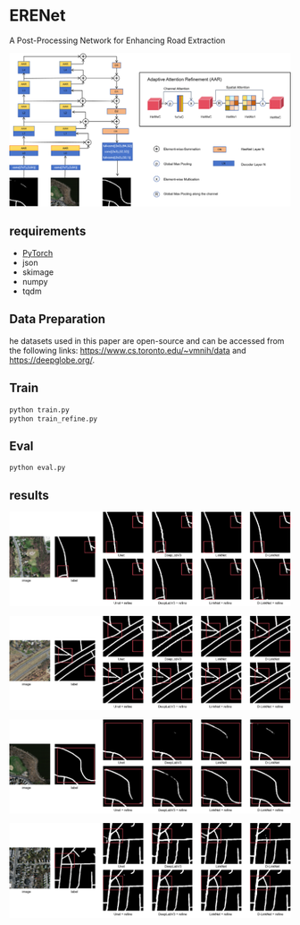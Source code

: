 # ERENet

A Post-Processing Network for Enhancing Road Extraction

![](./img/AARNET.png)

## requirements

- [PyTorch](https://pytorch.org/) 
- json
- skimage
- numpy
- tqdm

## Data Preparation

he datasets used in this paper are open-source and can be accessed from the following links: https://www.cs.toronto.edu/~vmnih/data and https://deepglobe.org/.

## Train

```
python train.py
python train_refine.py
```

## Eval

```
python eval.py
```

## results

![](./img/mass_result_1.png)

![](./img/mass_result_2.png)

![](./img/mass_result_3.png)

![](./img/mass_result_4.png)